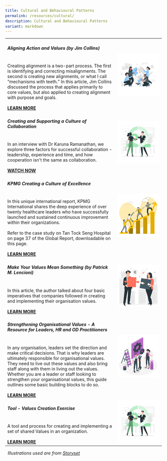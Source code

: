 ```yaml
---
title: Cultural and Behavioural Patterns
permalink: /resources/cultural/
description: Cultural and Behavioural Patterns
variant: markdown
---
```

<table><colgroup><col width="70%"><col width="30%">

</colgroup><tbody>
	
<tr><td><h5><b>Aligning Action and Values (by Jim Collins)</b></h5><br>Creating alignment is a two-part process. The first is identifying and correcting misalignments. The second is creating new alignments, or what I call “mechanisms with teeth.” In this article, Jim Collins discussed the process that applies primarily to core values, but also applied to creating alignment with purpose and goals.<br><br><a href="https://www.jimcollins.com/article_topics/articles/aligning-action.html" target="_blank"><b>LEARN MORE</b></a></td>    
<td><img src="/images/team2.jpg"></td></tr>
	
<tr><td><h5><b>Creating and Supporting a Culture of Collaboration</b></h5><br>In an interview with Dr Karuna Ramanathan, we explore three factors for successful collaboration - leadership, experience and time, and how cooperation isn't the same as collaboration.<br><br><a href="[https://vimeo.com/178561197](https://vimeo.com/178561197)" target="_blank"><b>WATCH NOW</b></a></td>  
<td><img src="/images/toolkit2.jpg"></td></tr>

<tr><td><h5><b>KPMG Creating a Culture of Excellence</b></h5><br>In this unique international report, KPMG International shares the deep experience of over twenty healthcare leaders who have successfully launched and sustained continuous improvement within their organizations.<br><br>Refer to the case study on Tan Tock Seng Hospital on page 37 of the Global Report, downloadable on this page.<br><br><a href="https://home.kpmg/xx/en/home/insights/2019/01/continuous-quality-improvement-in-health.html" target="_blank"><b>LEARN MORE</b></a></td>    
<td><img src="/images/team5.jpg"></td></tr>
	
<tr><td><h5><b>Make Your Values Mean Something (by Patrick M. Lencioni)</b></h5><br>In this article, the author talked about four basic imperatives that companies followed in creating and implementing their organisation values. <br><br><a href="https://hbr.org/2002/07/make-your-values-mean-something" target="_blank"><b>LEARN MORE</b></a></td>    
<td><img src="/images/team8.jpg"></td></tr>
	
<tr><td><h5><b>Strengthening Organisational Values - A Resource for Leaders, HR and OD Practitioners</b></h5><br>In  any  organisation,  leaders  set  the  direction  and  make  critical  decisions.  That  is  why  leaders  are  ultimately  responsible for organisational values. They need to live out these values and also bring staff along with them in living out the values. Whether you are a leader or staff looking to strengthen your organisational values, this guide outlines some basic building blocks to do so. <br><br><a href="https://go.gov.sg/valuestoolkit2016" target="_blank"><b>LEARN MORE</b></a></td>    
<td><img src="/images/toolkit1.jpg"></td></tr>

<tr><td><h5><b>Tool - Values Creation Exercise</b></h5><br>A tool and process for creating and implementing a set of shared Values in an organization.<br><br><a href="https://go.gov.sg/valuescreationexercise" target="_blank"><b>LEARN MORE</b></a></td>  
<td><img src="/images/toolkit2.jpg"></td></tr>

	
</tbody></table>
  
<p><i>&nbsp;&nbsp;Illustrations used are from <a href="https://storyset.com/people" target="_blank">Storyset</a></i></p>